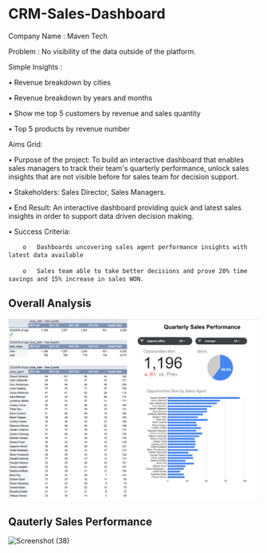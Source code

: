 # CRM-Sales-Dashboard

Company Name : Maven Tech

Problem : No visibility of the data outside of the platform.

Simple Insights : 

•	Revenue breakdown by cities

•	Revenue breakdown by years and months

•	Show me top 5 customers by revenue and sales quantity

•	Top 5 products by revenue number

Aims Grid:

•	Purpose of the project: To build an interactive dashboard that enables sales managers to track their team's quarterly performance, unlock sales insights that are not visible before for sales team for decision support.

•	Stakeholders: Sales Director, Sales Managers.

•	End Result: An interactive dashboard providing quick and latest sales insights in order to support data driven decision making.

•	Success Criteria: 

        o	Dashboards uncovering sales agent performance insights with latest data available
        
        o	Sales team able to take better decisions and prove 20% time savings and 15% increase in sales WON.


## Overall Analysis
![Screenshot (39)](https://github.com/lokeshhope/CRM-Sales-Dashboard/blob/main/CRM_Dashboard.png)



## Qauterly Sales Performance
![Screenshot (38)](https://github.com/lokeshhope/CRM-Sales-Dashboard/commit/2adef93ea223a074135ddd94491391c843f5dd0d.png)
